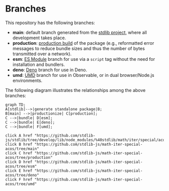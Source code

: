 <!--

@license Apache-2.0

Copyright (c) 2022 The Stdlib Authors.

Licensed under the Apache License, Version 2.0 (the "License");
you may not use this file except in compliance with the License.
You may obtain a copy of the License at

    http://www.apache.org/licenses/LICENSE-2.0

Unless required by applicable law or agreed to in writing, software
distributed under the License is distributed on an "AS IS" BASIS,
WITHOUT WARRANTIES OR CONDITIONS OF ANY KIND, either express or implied.
See the License for the specific language governing permissions and
limitations under the License.

-->

# Branches

This repository has the following branches:

-   **main**: default branch generated from the [stdlib project][stdlib-url], where all development takes place.
-   **production**: [production build][production-url] of the package (e.g., reformatted error messages to reduce bundle sizes and thus the number of bytes transmitted over a network).
-   **esm**: [ES Module][esm-url] branch for use via a `script` tag without the need for installation and bundlers.
-   **deno**: [Deno][deno-url] branch for use in Deno.
-   **umd**: [UMD][umd-url] branch for use in Observable, or in dual browser/Node.js environments.

The following diagram illustrates the relationships among the above branches:

```mermaid
graph TD;
A[stdlib]-->|generate standalone package|B;
B[main] -->|productionize| C[production];
C -->|bundle| D[esm];
C -->|bundle| E[deno];
C -->|bundle| F[umd];

click A href "https://github.com/stdlib-js/stdlib/tree/develop/lib/node_modules/%40stdlib/math/iter/special/acos"
click B href "https://github.com/stdlib-js/math-iter-special-acos/tree/main"
click C href "https://github.com/stdlib-js/math-iter-special-acos/tree/production"
click D href "https://github.com/stdlib-js/math-iter-special-acos/tree/esm"
click E href "https://github.com/stdlib-js/math-iter-special-acos/tree/deno"
click F href "https://github.com/stdlib-js/math-iter-special-acos/tree/umd"
```

[stdlib-url]: https://github.com/stdlib-js/stdlib/tree/develop/lib/node_modules/%40stdlib/math/iter/special/acos
[production-url]: https://github.com/stdlib-js/math-iter-special-acos/tree/production
[deno-url]: https://github.com/stdlib-js/math-iter-special-acos/tree/deno
[umd-url]: https://github.com/stdlib-js/math-iter-special-acos/tree/umd
[esm-url]: https://github.com/stdlib-js/math-iter-special-acos/tree/esm